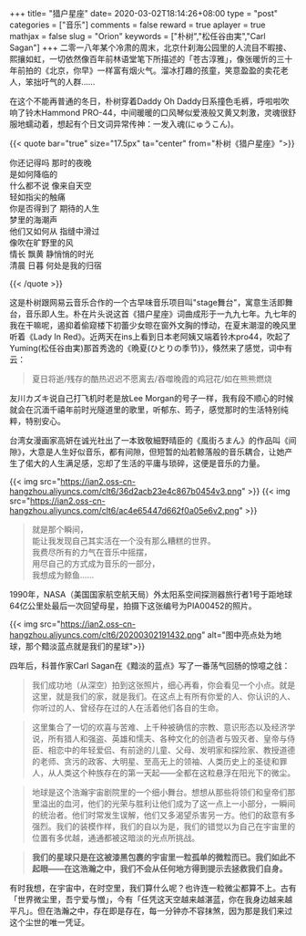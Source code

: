 +++
title= "猎户星座"
date= 2020-03-02T18:14:26+08:00
type = "post"
categories = ["音乐"]
comments = false
reward = true
aplayer = true
mathjax = false
slug = "Orion"
keywords = ["朴树","松任谷由実","Carl Sagan"]
+++
二零一八年某个冷肃的周末，北京什刹海公园里的人流目不暇接、熙攘如虹，一切依然像百年前林语堂笔下所描述的「苍古淳雅」，像张暖忻的三十年前拍的《北京，你早》一样富有烟火气。溜冰打趣的孩童，笑意盈盈的卖花老人，笨拙吁气的人群……

在这个不能再普通的冬日，朴树穿着Daddy Oh Daddy日系撞色毛裤，呼啦啦吹响了铃木Hammond PRO-44，中间暖暖的口风琴似爱液般又黄又刺激，灵魂很舒服地蠕动着，想起有个日文词异常传神：一发入魂(にゅうこん)。

<!--more-->

<div
class="aplayer"
data-id="532776436"
data-server="netease"
data-type="song"
data-mutex="true"
data-mini="false"
data-loop="none">
</div>

{{< quote bar="true" size="17.5px"  ta="center" from="朴树《猎户星座》">}}

你还记得吗 那时的夜晚<br>
是如何降临的<br>
什么都不说 像来自天空<br>
轻如指尖的触痛<br>
你是否得到了 期待的人生<br>
梦里的海潮声<br>
他们又如何从 指缝中滑过<br>
像吹在旷野里的风<br>
情长 飘黄 静悄悄的时光<br>
清晨 日暮 何处是我的归宿<br>

{{< /quote >}}

这是朴树跟网易云音乐合作的一个古早味音乐项目叫"stage舞台"，寓意生活即舞台，音乐即人生。朴在片头说这首《猎户星座》词曲成形于一九九七年。九七年的我在干嘛呢，遏抑着偷窥楼下初蕾少女晾在窗外文胸的悸动，在夏末潮湿的晚风里听着《Lady In Red》。近两天在ins上看到日本老阿姨又端着铃木pro44，吹起了Yuming(松任谷由実)那首秀逸的《晩夏(ひとりの季节)》，倏然来了感觉，词中有云：

> 夏日将逝/残存的酷热迟迟不愿离去/吞噬晚霞的鸡冠花/如在熊熊燃烧

友川カズキ说自己打飞机时老是放Lee Morgan的号子一样，我有段不顺心的时候就会在沉湎千禧年前时光隧道里的歌里，听郁东、筠子，感觉那时的生活特别纯粹，特别安心。

台湾女漫画家高妍在诚光社出了一本致敬細野晴臣的《風街ろまん》的作品叫《间隙》，大意是人生好似音乐，都有间隙，但短暂的灿若鲸落般的音乐耦合，让她产生了偌大的人生满足感，忘却了生活的平庸与琐碎，这便是音乐的力量。

{{< img src="https://ian2.oss-cn-hangzhou.aliyuncs.com/clt6/36d2acb23e4c867b0454v3.png" >}}
{{< img src="https://ian2.oss-cn-hangzhou.aliyuncs.com/clt6/ac4e65447d662f0a05e6v2.png" >}}

>就是那个瞬间，<br>
>能让我发现自己其实活在一个没有那么糟糕的世界。<br>
>我费尽所有的力气在音乐中摇摆，<br>
>用尽自己的方式成为音乐的一部分，<br>
>我想成为鲸鱼……<br>

1990年，NASA（美国国家航空航天局）外太阳系空间探测器旅行者1号于距地球64亿公里处最后一次回望母星，拍摄下这张编号为PIA00452的照片。

{{< img src="https://ian2.oss-cn-hangzhou.aliyuncs.com/clt6/20200302191432.png" alt="图中亮点处为地球，那个黯淡蓝点就是我们的星球">}}

四年后，科普作家Carl Sagan在《黯淡的蓝点》写了一番荡气回肠的惊噫之戗：

>我们成功地（从深空）拍到这张照片，细心再看，你会看见一个小点。就是这里，就是我们的家，就是我们。在这点上有所有你爱的人、你认识的人、你听过的人、曾经存在过的人在活着他们各自的生命。

>这里集合了一切的欢喜与苦难、上千种被确信的宗教、意识形态以及经济学说，所有猎人和强盗、英雄和懦夫、各种文化的创造者与毁灭者、皇帝与侍臣、相恋中的年轻爱侣、有前途的儿童、父母、发明家和探险家、教授道德的老师、贪污的政客、大明星、至高无上的领袖、人类历史上的圣徒和罪人，从人类这个种族存在的第一天起——全都在这粒悬浮在阳光下的微尘。

>地球是这个浩瀚宇宙剧院里的一个细小舞台。想想从那些将领们和皇帝们那里溢出的血河，他们的光荣与胜利让他们成为了这一点上一小部分，一瞬间的统治者。他们时常发生误解，他们又多渴望杀害另一方。他们的敌意有多强烈。我们的装模作样，我们的自以为是，我们的错觉以为自己在宇宙里的位置有多优越，通通都被这暗淡的光点所挑战。

>**我们的星球只是在这被漆黑包裹的宇宙里一粒孤单的微粒而已。我们如此不起眼——在这浩瀚之中，我们不会从任何地方得到提示去拯救我们自身。**



有时我想，在宇宙中，在时空里，我们算什么呢？也许连一粒微尘都算不上。古有「世界微尘里，吾宁爱与憎」，今有「任凭这天空越来越湛蓝，你在我身边越来越平凡」。但在浩瀚之中，存在即是存在，每一分钟亦不容抹煞，因为那是我们来过这个尘世的唯一凭证。